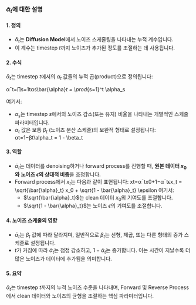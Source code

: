 ### $\bar{\alpha}_t$에 대한 설명

#### 1. 정의

- $\bar{\alpha}_t$는 **Diffusion Model**에서 노이즈 스케줄링을 나타내는 누적 계수입니다.
- 이 계수는 timestep $t$까지 노이즈가 추가된 정도를 조절하는 데 사용됩니다.

#### 2. 수식

$\bar{\alpha}_t$는 timestep $t$에서의 $\alpha_t$ 값들의 누적 곱(product)으로 정의됩니다:

αˉt=∏s=1tαs\bar{\alpha}_t = \prod_{s=1}^t \alpha_s

여기서:

- $\alpha_s$는 timestep $s$에서의 노이즈 감소(또는 유지) 비율을 나타내는 개별적인 스케줄 파라미터입니다.
- $\alpha_t$ 값은 보통 $\beta_t$ (노이즈 분산 스케줄)의 보완적 형태로 설정됩니다: αt=1−βt\alpha_t = 1 - \beta_t

#### 3. 역할

- $\bar{\alpha}_t$는 데이터를 denoising하거나 forward process를 진행할 때, **원본 데이터 $x_0$와 노이즈 $\epsilon$의 상대적 비중**을 조정합니다.
- Forward process에서 $x_t$는 다음과 같이 표현됩니다: xt=αˉtx0+1−αˉtϵx_t = \sqrt{\bar{\alpha}_t} x_0 + \sqrt{1 - \bar{\alpha}_t} \epsilon 여기서:
    - $\sqrt{\bar{\alpha}_t}$는 clean 데이터 $x_0$의 기여도를 조절합니다.
    - $\sqrt{1 - \bar{\alpha}_t}$는 노이즈 $\epsilon$의 기여도를 조절합니다.

#### 4. 노이즈 스케줄의 영향

- $\bar{\alpha}_t$는 $\beta_t$ 값에 따라 달라지며, 일반적으로 $\beta_t$는 선형, 제곱, 또는 다른 형태의 증가 스케줄로 설정됩니다.
- $t$가 커짐에 따라 $\bar{\alpha}_t$는 점점 감소하고, $1 - \bar{\alpha}_t$는 증가합니다. 이는 시간이 지날수록 더 많은 노이즈가 데이터에 추가됨을 의미합니다.

#### 5. 요약

$\bar{\alpha}_t$는 timestep $t$까지의 누적 노이즈 수준을 나타내며, Forward 및 Reverse Process에서 clean 데이터와 노이즈의 균형을 조절하는 핵심 파라미터입니다.
